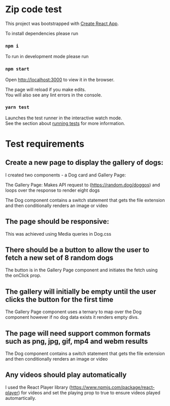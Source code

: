 # Zip code test

This project was bootstrapped with [Create React App](https://github.com/facebook/create-react-app).

To install dependencies please run

### `npm i`

To run in development mode please run

### `npm start`

Open [http://localhost:3000](http://localhost:3000) to view it in the browser.

The page will reload if you make edits.\
You will also see any lint errors in the console.

### `yarn test`

Launches the test runner in the interactive watch mode.\
See the section about [running tests](https://facebook.github.io/create-react-app/docs/running-tests) for more information.

# Test requirements

## Create a new page to display the gallery of dogs:

I created two components - a Dog card and Gallery Page:

The Gallery Page: Makes API request to (https://random.dog/doggos) and loops over the response to render eight dogs

The Dog component contains a switch statement that gets the file extension and then conditionally renders an image or video

## The page should be responsive:

This was achieved using Media queries in Dog.css


## There should be a button to allow the user to fetch a new set of 8 random dogs

The button is in the Gallery Page component and initiates the fetch using the onClick prop.

 ## The gallery will initially be empty until the user clicks the button for the first time

 The Gallery Page component uses a ternary to map over the Dog component however if no dog data exists it renders empty divs.


## The page will need support common formats such as png, jpg, gif, mp4 and webm results

The Dog component contains a switch statement that gets the file extension and then conditionally renders an image or video

## Any videos should play automatically

I used the React Player library (https://www.npmjs.com/package/react-player) for videos and set the playing prop to true to ensure videos played automartically.

